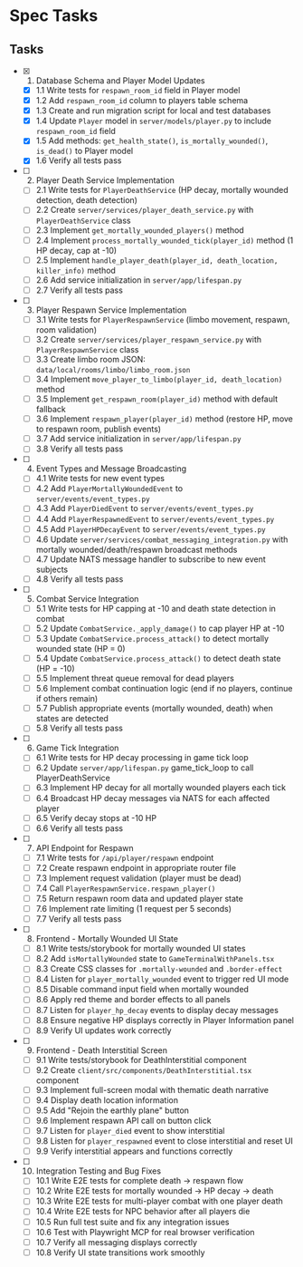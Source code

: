 # Spec Tasks

## Tasks

- [x] 1. Database Schema and Player Model Updates
  - [x] 1.1 Write tests for `respawn_room_id` field in Player model
  - [x] 1.2 Add `respawn_room_id` column to players table schema
  - [x] 1.3 Create and run migration script for local and test databases
  - [x] 1.4 Update `Player` model in `server/models/player.py` to include `respawn_room_id` field
  - [x] 1.5 Add methods: `get_health_state()`, `is_mortally_wounded()`, `is_dead()` to Player model
  - [x] 1.6 Verify all tests pass

- [ ] 2. Player Death Service Implementation
  - [ ] 2.1 Write tests for `PlayerDeathService` (HP decay, mortally wounded detection, death detection)
  - [ ] 2.2 Create `server/services/player_death_service.py` with `PlayerDeathService` class
  - [ ] 2.3 Implement `get_mortally_wounded_players()` method
  - [ ] 2.4 Implement `process_mortally_wounded_tick(player_id)` method (1 HP decay, cap at -10)
  - [ ] 2.5 Implement `handle_player_death(player_id, death_location, killer_info)` method
  - [ ] 2.6 Add service initialization in `server/app/lifespan.py`
  - [ ] 2.7 Verify all tests pass

- [ ] 3. Player Respawn Service Implementation
  - [ ] 3.1 Write tests for `PlayerRespawnService` (limbo movement, respawn, room validation)
  - [ ] 3.2 Create `server/services/player_respawn_service.py` with `PlayerRespawnService` class
  - [ ] 3.3 Create limbo room JSON: `data/local/rooms/limbo/limbo_room.json`
  - [ ] 3.4 Implement `move_player_to_limbo(player_id, death_location)` method
  - [ ] 3.5 Implement `get_respawn_room(player_id)` method with default fallback
  - [ ] 3.6 Implement `respawn_player(player_id)` method (restore HP, move to respawn room, publish events)
  - [ ] 3.7 Add service initialization in `server/app/lifespan.py`
  - [ ] 3.8 Verify all tests pass

- [ ] 4. Event Types and Message Broadcasting
  - [ ] 4.1 Write tests for new event types
  - [ ] 4.2 Add `PlayerMortallyWoundedEvent` to `server/events/event_types.py`
  - [ ] 4.3 Add `PlayerDiedEvent` to `server/events/event_types.py`
  - [ ] 4.4 Add `PlayerRespawnedEvent` to `server/events/event_types.py`
  - [ ] 4.5 Add `PlayerHPDecayEvent` to `server/events/event_types.py`
  - [ ] 4.6 Update `server/services/combat_messaging_integration.py` with mortally wounded/death/respawn broadcast methods
  - [ ] 4.7 Update NATS message handler to subscribe to new event subjects
  - [ ] 4.8 Verify all tests pass

- [ ] 5. Combat Service Integration
  - [ ] 5.1 Write tests for HP capping at -10 and death state detection in combat
  - [ ] 5.2 Update `CombatService._apply_damage()` to cap player HP at -10
  - [ ] 5.3 Update `CombatService.process_attack()` to detect mortally wounded state (HP = 0)
  - [ ] 5.4 Update `CombatService.process_attack()` to detect death state (HP = -10)
  - [ ] 5.5 Implement threat queue removal for dead players
  - [ ] 5.6 Implement combat continuation logic (end if no players, continue if others remain)
  - [ ] 5.7 Publish appropriate events (mortally wounded, death) when states are detected
  - [ ] 5.8 Verify all tests pass

- [ ] 6. Game Tick Integration
  - [ ] 6.1 Write tests for HP decay processing in game tick loop
  - [ ] 6.2 Update `server/app/lifespan.py` game_tick_loop to call PlayerDeathService
  - [ ] 6.3 Implement HP decay for all mortally wounded players each tick
  - [ ] 6.4 Broadcast HP decay messages via NATS for each affected player
  - [ ] 6.5 Verify decay stops at -10 HP
  - [ ] 6.6 Verify all tests pass

- [ ] 7. API Endpoint for Respawn
  - [ ] 7.1 Write tests for `/api/player/respawn` endpoint
  - [ ] 7.2 Create respawn endpoint in appropriate router file
  - [ ] 7.3 Implement request validation (player must be dead)
  - [ ] 7.4 Call `PlayerRespawnService.respawn_player()`
  - [ ] 7.5 Return respawn room data and updated player state
  - [ ] 7.6 Implement rate limiting (1 request per 5 seconds)
  - [ ] 7.7 Verify all tests pass

- [ ] 8. Frontend - Mortally Wounded UI State
  - [ ] 8.1 Write tests/storybook for mortally wounded UI states
  - [ ] 8.2 Add `isMortallyWounded` state to `GameTerminalWithPanels.tsx`
  - [ ] 8.3 Create CSS classes for `.mortally-wounded` and `.border-effect`
  - [ ] 8.4 Listen for `player_mortally_wounded` event to trigger red UI mode
  - [ ] 8.5 Disable command input field when mortally wounded
  - [ ] 8.6 Apply red theme and border effects to all panels
  - [ ] 8.7 Listen for `player_hp_decay` events to display decay messages
  - [ ] 8.8 Ensure negative HP displays correctly in Player Information panel
  - [ ] 8.9 Verify UI updates work correctly

- [ ] 9. Frontend - Death Interstitial Screen
  - [ ] 9.1 Write tests/storybook for DeathInterstitial component
  - [ ] 9.2 Create `client/src/components/DeathInterstitial.tsx` component
  - [ ] 9.3 Implement full-screen modal with thematic death narrative
  - [ ] 9.4 Display death location information
  - [ ] 9.5 Add "Rejoin the earthly plane" button
  - [ ] 9.6 Implement respawn API call on button click
  - [ ] 9.7 Listen for `player_died` event to show interstitial
  - [ ] 9.8 Listen for `player_respawned` event to close interstitial and reset UI
  - [ ] 9.9 Verify interstitial appears and functions correctly

- [ ] 10. Integration Testing and Bug Fixes
  - [ ] 10.1 Write E2E tests for complete death → respawn flow
  - [ ] 10.2 Write E2E tests for mortally wounded → HP decay → death
  - [ ] 10.3 Write E2E tests for multi-player combat with one player death
  - [ ] 10.4 Write E2E tests for NPC behavior after all players die
  - [ ] 10.5 Run full test suite and fix any integration issues
  - [ ] 10.6 Test with Playwright MCP for real browser verification
  - [ ] 10.7 Verify all messaging displays correctly
  - [ ] 10.8 Verify UI state transitions work smoothly
